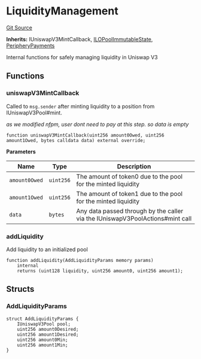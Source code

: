 # LiquidityManagement
[Git Source](https://github.com/KYRDTeam/ilo-contracts/blob/319686becad627d36fa714d2345ca75a5a55cab1/src/base/LiquidityManagement.sol)

**Inherits:**
IUniswapV3MintCallback, [ILOPoolImmutableState](/src/base/ILOPoolImmutableState.sol/abstract.ILOPoolImmutableState.md), [PeripheryPayments](/src/base/PeripheryPayments.sol/abstract.PeripheryPayments.md)

Internal functions for safely managing liquidity in Uniswap V3


## Functions
### uniswapV3MintCallback

Called to `msg.sender` after minting liquidity to a position from IUniswapV3Pool#mint.

*as we modified nfpm, user dont need to pay at this step. so data is empty*


```solidity
function uniswapV3MintCallback(uint256 amount0Owed, uint256 amount1Owed, bytes calldata data) external override;
```
**Parameters**

|Name|Type|Description|
|----|----|-----------|
|`amount0Owed`|`uint256`|The amount of token0 due to the pool for the minted liquidity|
|`amount1Owed`|`uint256`|The amount of token1 due to the pool for the minted liquidity|
|`data`|`bytes`|Any data passed through by the caller via the IUniswapV3PoolActions#mint call|


### addLiquidity

Add liquidity to an initialized pool


```solidity
function addLiquidity(AddLiquidityParams memory params)
    internal
    returns (uint128 liquidity, uint256 amount0, uint256 amount1);
```

## Structs
### AddLiquidityParams

```solidity
struct AddLiquidityParams {
    IUniswapV3Pool pool;
    uint256 amount0Desired;
    uint256 amount1Desired;
    uint256 amount0Min;
    uint256 amount1Min;
}
```

